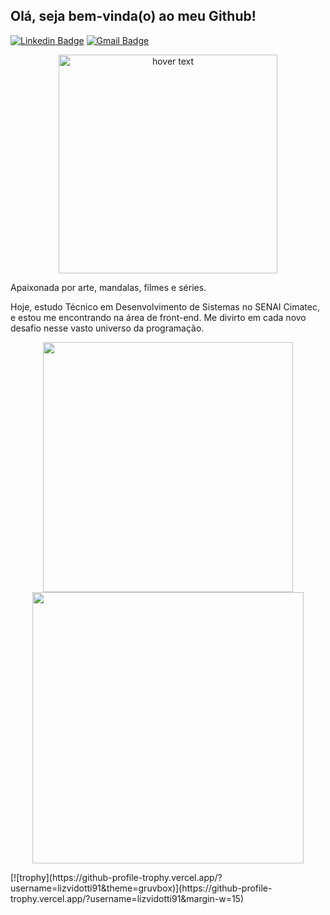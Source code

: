 ## Olá, seja bem-vinda(o) ao meu Github!

[![Linkedin Badge](https://img.shields.io/badge/-LinkedIn-blue?style=flat-square&logo=Linkedin&logoColor=white&link=https://www.linkedin.com/in/elisetevidotti/)](https://www.linkedin.com/in/elisetevidotti/) [![Gmail Badge](https://img.shields.io/badge/-Gmail-c14438?style=flat-square&logo=Gmail&logoColor=white&link=mailto:liz.vidotti@gmail.com)](mailto:liz.vidotti@gmail.com/)

<p align="center">
  <img src="https://github.com/lizvidotti91/lizvidotti91/blob/master/blogging.svg?raw=true" width="350" title="hover text">
</p>

Apaixonada por arte, mandalas, filmes e séries.

Hoje, estudo Técnico em Desenvolvimento de Sistemas no SENAI Cimatec, e estou me encontrando na área de front-end. Me divirto em cada novo desafio nesse vasto universo da programação.

<p align="center">
  <img width="400px" src="https://github-readme-stats.vercel.app/api/top-langs/?username=lizvidotti91&hide=html&layout=compact&theme=radical" />
  <img width="434px" src="https://github-readme-stats.vercel.app/api?username=lizvidotti91&theme=radical&show_icons=true" />
</p>
[![trophy](https://github-profile-trophy.vercel.app/?username=lizvidotti91&theme=gruvbox)](https://github-profile-trophy.vercel.app/?username=lizvidotti91&margin-w=15)
